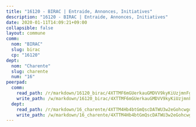 ```yaml
---
title: "16120 - BIRAC | Entraide, Annonces, Initiatives"
description: "16120 - BIRAC | Entraide, Annonces, Initiatives"
date: 2020-01-11T14:09:21+09:00
collapsible: false
layout: commune
comm:
  nom: "BIRAC"
  slug: birac
  cp: "16120"
dept:
  nom: "Charente"
  slug: charente
  num: "16"
peerpad:
  comm:
    read_path: /r/markdown/16120_birac/4XTTMF6mGUerkauGMDVV9kyKiUzjmnFgjmebMBFkRt6C4K4A2
    write_path: /w/markdown/16120_birac/4XTTMF6mGUerkauGMDVV9kyKiUzjmnFgjmebMBFkRt6C4K4A2-K3TgUtuLkMZDoTDADwUjhJ3bzqch5b2k8RFHYFQzkKN6FihqgPT3jUqbZVTjMx2WrDZ7eG29fDT6tx5n5BPKcs5ZTy9tdZXWdnj56YG3vCQZDy81VFHBiFo5bP7zge23WTvSYx4e
  dept:
    read_path: /r/markdown/16_charente/4XTTM4Hb4btGmQscDATWU3w2eGohcwgqasCDtGWVahJnAEsq8
    write_path: /w/markdown/16_charente/4XTTM4Hb4btGmQscDATWU3w2eGohcwgqasCDtGWVahJnAEsq8-K3TgU9zhAjxEMbYrSr9VB24idAgS7xBryN3TjEsJmsrToRfRc8PWUu9zDXmtMXWLR7TNqZhAPJFsnJ4QbuWpLJvHpyW2q8LZxtsaakTfiMdj4HFsc11ZXzpn4aT8zYKZzSLwV1CA
---
```


